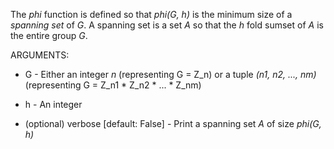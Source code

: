 The _phi_ function is defined so that _phi(G, h)_ is the minimum size of a _spanning set_ of _G_. A spanning set is a set _A_ so that the _h_ fold sumset of _A_ is the entire group _G_.

ARGUMENTS:

* G - Either an integer _n_ (representing G = Z\_n) or a tuple _(n1, n2, ..., nm)_ (representing G = Z\_n1 * Z\_n2 * ... * Z\_nm)

* h - An integer

* (optional) verbose \[default: False\] - Print a spanning set _A_ of size _phi(G, h)_

